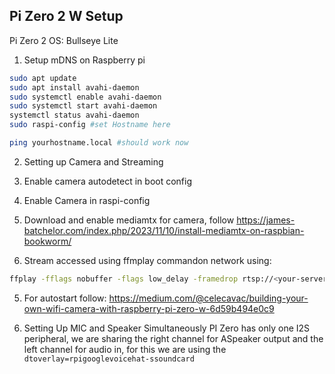 
## Pi Zero 2 W Setup
Pi Zero 2 OS: Bullseye Lite

1. Setup mDNS on Raspberry pi

```bash
sudo apt update
sudo apt install avahi-daemon
sudo systemctl enable avahi-daemon
sudo systemctl start avahi-daemon
systemctl status avahi-daemon
sudo raspi-config #set Hostname here

ping yourhostname.local #should work now
```

2. Setting up Camera and Streaming

1. Enable camera autodetect in boot config
2. Enable Camera in raspi-config
3. Download and enable mediamtx for camera, follow https://james-batchelor.com/index.php/2023/11/10/install-mediamtx-on-raspbian-bookworm/
4. Stream accessed using ffmplay commandon network using:
```bash
ffplay -fflags nobuffer -flags low_delay -framedrop rtsp://<your-server-ip>:8554/cam
```
5. For autostart follow: https://medium.com/@celecavac/building-your-own-wifi-camera-with-raspberry-pi-zero-w-6d59b494e0c9

3. Setting Up MIC and Speaker Simultaneously
PI Zero has only one I2S peripheral, we are sharing the right channel for ASpeaker output and the left channel for audio in, for this we are using the `dtoverlay=rpigooglevoicehat-ssoundcard`